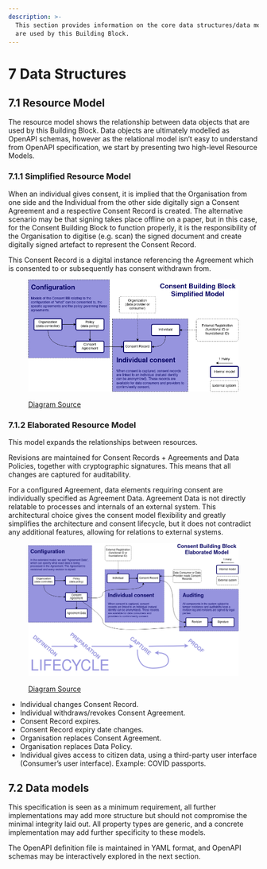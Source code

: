 ```yaml
---
description: >-
  This section provides information on the core data structures/data models that
  are used by this Building Block.
---
```


# 7 Data Structures

## 7.1 Resource Model

The resource model shows the relationship between data objects that are used by this Building Block. Data objects are ultimately modelled as OpenAPI schemas, however as the relational model isn’t easy to understand from OpenAPI specification, we start by presenting two high-level Resource Models.

### 7.1.1 Simplified Resource Model

When an individual gives consent, it is implied that the Organisation from one side and the Individual from the other side digitally sign a Consent Agreement and a respective Consent Record is created. The alternative scenario may be that signing takes place offline on a paper, but in this case, for the Consent Building Block to function properly, it is the responsibility of the Organisation to digitise (e.g. scan) the signed document and create digitally signed artefact to represent the Consent Record.

This Consent Record is a digital instance referencing the Agreement which is consented to or subsequently has consent withdrawn from.

<figure><img src="images/simple-resource-model.png" alt=""><figcaption><p><a href="https://github.com/GovStackWorkingGroup/bb-consent/tree/main/spec/diagrams">Diagram Source</a></p></figcaption></figure>

### 7.1.2 Elaborated Resource Model

This model expands the relationships between resources.

Revisions are maintained for Consent Records + Agreements and Data Policies, together with cryptographic signatures. This means that all changes are captured for auditability.

For a configured Agreement, data elements requiring consent are individually specified as Agreement Data. Agreement Data is not directly relatable to processes and internals of an external system. This architectural choice gives the consent model flexibility and greatly simplifies the architecture and consent lifecycle, but it does not contradict any additional features, allowing for relations to external systems.

<figure><img src="images/elaborate-resource-model.png" alt=""><figcaption><p><a href="https://github.com/GovStackWorkingGroup/bb-consent/tree/main/spec/diagrams">Diagram Source</a></p></figcaption></figure>

* Individual changes Consent Record.
* Individual withdraws/revokes Consent Agreement.
* Consent Record expires.
* Consent Record expiry date changes.
* Organisation replaces Consent Agreement.
* Organisation replaces Data Policy.
* Individual gives access to citizen data, using a third-party user interface (Consumer’s user interface). Example: COVID passports.

## 7.2 Data models

This specification is seen as a minimum requirement, all further implementations may add more structure but should not compromise the minimal integrity laid out. All property types are generic, and a concrete implementation may add further specificity to these models.

The OpenAPI definition file is maintained in YAML format, and OpenAPI schemas may be interactively explored in the next section.
